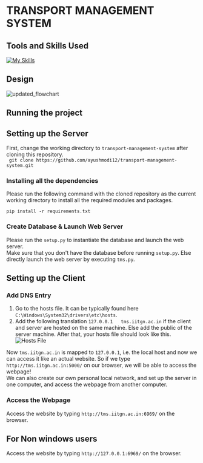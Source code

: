 # TRANSPORT MANAGEMENT SYSTEM

## Tools and Skills Used
[![My Skills](https://skillicons.dev/icons?i=flask,html,css,py,vscode,git,mysql)](https://skillicons.dev)  

## Design
![updated_flowchart](https://github.com/ayushmodi12/transport-management-system/assets/113369113/eb11aa59-78fe-40c7-a429-9d7630195c47)

## Running the project

## Setting up the Server
First, change the working directory to `transport-management-system` after cloning this repository.  
``` git clone https://github.com/ayushmodi12/transport-management-system.git```

### Installing all the dependencies
Please run the following command with the cloned repository as the current working directory to install all the required modules and packages.
```
pip install -r requirements.txt
```

### Create Database & Launch Web Server
Please run the `setup.py` to instantiate the database and launch the web server.  
Make sure that you don't have the database before running `setup.py`. Else directly launch the web server by executing `tms.py`. 

## Setting up the Client
### Add DNS Entry
1) Go to the hosts file. It can be typically found here `C:\Windows\System32\drivers\etc\hosts`.  
2) Add the following translation `127.0.0.1   tms.iitgn.ac.in` if the client and server are hosted on the same machine. Else add the public of the server machine. After that, your hosts file should look like this.  
![Hosts File](hosts.png)  

Now `tms.iitgn.ac.in` is mapped to `127.0.0.1`, i.e. the local host and now we can access it like an actual website. So if we type `http://tms.iitgn.ac.in:5000/` on our browser, we will be able to access the webpage!  
We can also create our own personal local network, and set up the server in one computer, and access the webpage from another computer.

### Access the Webpage
Access the website by typing `http://tms.iitgn.ac.in:6969/` on the browser.  
## For Non windows users
Access the website by typing `http://127.0.0.1:6969/` on the browser.